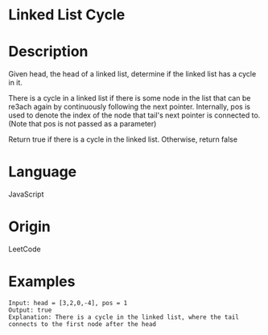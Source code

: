 # Linked List Cycle

# Description

Given head, the head of a linked list, determine if the linked list has a cycle in it.

There is a cycle in a linked list if there is some node in the list that can be re3ach again by continuously following the next pointer.  Internally, pos is used to denote the index of the node that tail's next pointer is connected to.  (Note that pos is not passed as a parameter)

Return true if there is a cycle in the linked list.  Otherwise, return false

# Language

JavaScript

# Origin

LeetCode

# Examples

```
Input: head = [3,2,0,-4], pos = 1
Output: true
Explanation: There is a cycle in the linked list, where the tail connects to the first node after the head
```

```

```